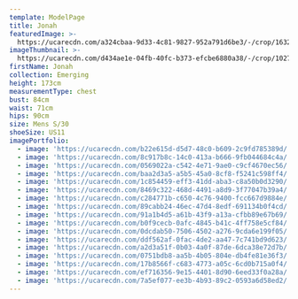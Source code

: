 ```yaml
---
template: ModelPage
title: Jonah
featuredImage: >-
  https://ucarecdn.com/a324cbaa-9d33-4c81-9827-952a791d6be3/-/crop/1632x953/0,219/-/preview/
imageThumbnail: >-
  https://ucarecdn.com/d434ae1e-04fb-40fc-b373-efcbe6880a38/-/crop/1027x1362/339,92/-/preview/
firstName: Jonah
collection: Emerging
height: 173cm
measurementType: chest
bust: 84cm
waist: 71cm
hips: 90cm
size: Mens S/30
shoeSize: US11
imagePortfolio:
  - image: 'https://ucarecdn.com/b22e615d-d5d7-48c0-b609-2c9fd785389d/'
  - image: 'https://ucarecdn.com/8c917b8c-14c0-413a-b666-9fb044684c4a/'
  - image: 'https://ucarecdn.com/0569022a-c542-4e71-9ae0-c9cf4670ec56/'
  - image: 'https://ucarecdn.com/baa2d3a5-a5b5-45a0-8cf8-f5241c598ff4/'
  - image: 'https://ucarecdn.com/1c854459-eff3-41dd-aba3-c8a50b0d3290/'
  - image: 'https://ucarecdn.com/8469c322-468d-4491-a8d9-3f77047b39a4/'
  - image: 'https://ucarecdn.com/c284771b-c650-4c76-9400-fcc667d9884e/'
  - image: 'https://ucarecdn.com/89cabb24-46ec-47d4-8edf-691134b0f4cd/'
  - image: 'https://ucarecdn.com/91a1b4d5-a61b-43f9-a13a-cfbb89e67b69/'
  - image: 'https://ucarecdn.com/b0f9cecb-0afc-4845-b41c-4ff758e5cf84/'
  - image: 'https://ucarecdn.com/0dcdab50-7506-4502-a276-9cda6e199f05/'
  - image: 'https://ucarecdn.com/ddf562af-0fac-4de2-aa47-7c741bd9d623/'
  - image: 'https://ucarecdn.com/a2d3a51f-0b03-4a0f-87de-6dca38e72d7b/'
  - image: 'https://ucarecdn.com/0751bdb8-aa5b-4b05-804e-db4fe81e36f3/'
  - image: 'https://ucarecdn.com/17b8566f-c683-4773-a05c-6cd0b715a0f4/'
  - image: 'https://ucarecdn.com/ef716356-9e15-4401-8d90-6eed33f0a28a/'
  - image: 'https://ucarecdn.com/7a5ef077-ee3b-4b93-89c2-0593a6d58ed2/'
---
```


